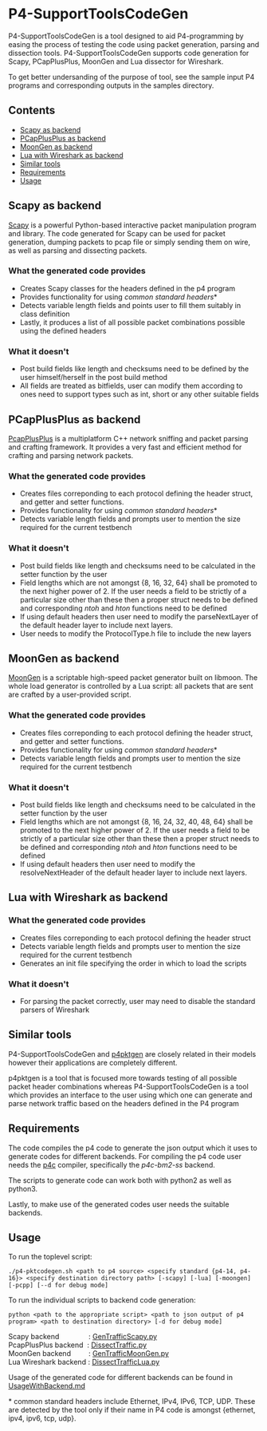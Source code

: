 # P4-SupportToolsCodeGen

P4-SupportToolsCodeGen is a tool designed to aid P4-programming by easing the process of testing the code using packet generation, parsing and dissection tools. P4-SupportToolsCodeGen supports code generation for Scapy, PCapPlusPlus, MoonGen and Lua dissector for Wireshark.

To get better undersanding of the purpose of tool, see the sample input P4 programs and corresponding outputs in the samples directory.

## Contents
* [Scapy as backend](#scapy-as-backend)
* [PCapPlusPlus as backend](#pcapplusplus-as-backend)
* [MoonGen as backend](#moongen-as-backend)
* [Lua with Wireshark as backend](#lua-with-wireshark-as-backend)
* [Similar tools](#similar-tools)
* [Requirements](#requirements)
* [Usage](#usage)

## Scapy as backend

[Scapy](https://scapy.net/) is a powerful Python-based interactive packet manipulation program and library. The code generated for Scapy can be used for packet generation, dumping packets to pcap file or simply sending them on wire, as well as parsing and dissecting packets.

### What the generated code provides
* Creates Scapy classes for the headers defined in the p4 program
* Provides functionality for using _common standard headers_*
* Detects variable length fields and points user to fill them suitably in class definition
* Lastly, it produces a list of all possible packet combinations possible using the defined headers

### What it doesn't
* Post build fields like length and checksums need to be defined by the user himself/herself in the post build method
* All fields are treated as bitfields, user can modify them according to ones need to support types such as int, short or any other suitable fields

## PCapPlusPlus as backend
[PcapPlusPlus](http://seladb.github.io/PcapPlusPlus-Doc) is a multiplatform C++ network sniffing and packet parsing and crafting framework. It provides a very fast and efficient method for crafting and parsing network packets.

### What the generated code provides
* Creates files correponding to each protocol defining the header struct, and getter and setter functions.
* Provides functionality for using _common standard headers_*
* Detects variable length fields and prompts user to mention the size required for the current testbench

### What it doesn't
* Post build fields like length and checksums need to be calculated in the setter function by the user
* Field lengths which are not amongst {8, 16, 32, 64} shall be promoted to the next higher power of 2. If the user needs a field to be strictly of a particular size other than these then a proper struct needs to be defined and corresponding _ntoh_ and _hton_ functions need to be defined
* If using default headers then user need to modify the parseNextLayer of the default header layer to include next layers.
* User needs to modify the ProtocolType.h file to include the new layers

## MoonGen as backend
[MoonGen](https://github.com/emmericp/MoonGen) is a scriptable high-speed packet generator built on libmoon. The whole load generator is controlled by a Lua script: all packets that are sent are crafted by a user-provided script. 

### What the generated code provides
* Creates files correponding to each protocol defining the header struct, and getter and setter functions.
* Provides functionality for using _common standard headers_*
* Detects variable length fields and prompts user to mention the size required for the current testbench

### What it doesn't
* Post build fields like length and checksums need to be calculated in the setter function by the user
* Field lengths which are not amongst {8, 16, 24, 32, 40, 48, 64} shall be promoted to the next higher power of 2. If the user needs a field to be strictly of a particular size other than these then a proper struct needs to be defined and corresponding _ntoh_ and _hton_ functions need to be defined
* If using default headers then user need to modify the resolveNextHeader of the default header layer to include next layers.

## Lua with Wireshark as backend
### What the generated code provides
* Creates files correponding to each protocol defining the header struct
* Detects variable length fields and prompts user to mention the size required for the current testbench
* Generates an init file specifying the order in which to load the scripts

### What it doesn't
* For parsing the packet correctly, user may need to disable the standard parsers of Wireshark


## Similar tools
P4-SupportToolsCodeGen and [p4pktgen](https://github.com/p4pktgen/p4pktgen) are closely related in their models however their applications are completely different.

p4pktgen is a tool that is focused more towards testing of all possible packet header combinations
whereas P4-SupportToolsCodeGen is a tool which provides an interface to the user using which one can generate and parse network traffic based on the headers defined in the P4 program

## Requirements
The code compiles the p4 code to generate the json output which it uses to generate codes for different backends.
For compiling the p4 code user needs the [p4c](https://github.com/p4lang/p4c) compiler, specifically the _p4c-bm2-ss_ backend.

The scripts to generate code can work both with python2 as well as python3.

Lastly, to make use of the generated codes user needs the suitable backends.

## Usage

To run the toplevel script:
```
./p4-pktcodegen.sh <path to p4 source> <specify standard {p4-14, p4-16}> <specify destination directory path> [-scapy] [-lua] [-moongen] [-pcpp] [--d for debug mode]
```

To run the individual scripts to backend code generation:
```
python <path to the appropriate script> <path to json output of p4 program> <path to destination directory> [-d for debug mode]
```

Scapy backend &nbsp; &nbsp; &nbsp;&nbsp; &nbsp;&nbsp; &nbsp; &nbsp; : [GenTrafficScapy.py](src/GenTrafficScapy.py) <br>
PcapPlusPlus backend &nbsp;: [DissectTraffic.py](src/DissectTraffic.py) <br>
MoonGen backend &nbsp; &nbsp;&nbsp; &nbsp;&nbsp; : [GenTrafficMoonGen.py](src/GenTrafficMoonGen.py) <br>
Lua Wireshark backend : [DissectTrafficLua.py](src/DissectTrafficLua.py) <br>

Usage of the generated code for different backends can be found in [UsageWithBackend.md](UsageWithBackend.md)

\* common standard headers include Ethernet, IPv4, IPv6, TCP, UDP. These are detected by the tool only if their name in P4 code is amongst {ethernet, ipv4, ipv6, tcp, udp}.

